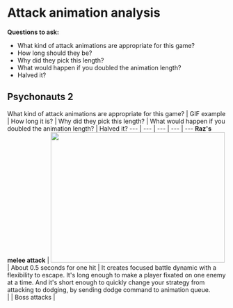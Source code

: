 # Attack animation analysis
**Questions to ask:**
- What kind of attack animations are appropriate for this game?
- How long should they be?
- Why did they pick this length?
- What would happen if you doubled the animation length?
- Halved it?
## Psychonauts 2
What kind of attack animations are appropriate for this game? | GIF example | How long it is? | Why did they pick this length? | What would happen if you doubled the animation length? | Halved it?
--- | --- | --- | --- | ---
**Raz's melee attack** | <img src="https://media.giphy.com/media/Srfi8GBVmNtxXDTd9G/giphy.gif" width="400" height="300" /> |  About 0.5 seconds for one hit | It creates focused battle dynamic with a flexibility to escape. It's long enough to make a player fixated on one enemy at a time. And it's short enough to quickly change your strategy from attacking to dodging, by sending dodge command to animation queue.     
 | 
 |
 Boss attacks |

